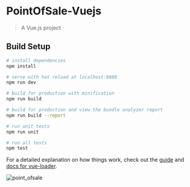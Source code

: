 # PointOfSale-Vuejs

> A Vue.js project

## Build Setup

``` bash
# install dependencies
npm install

# serve with hot reload at localhost:8080
npm run dev

# build for production with minification
npm run build

# build for production and view the bundle analyzer report
npm run build --report

# run unit tests
npm run unit

# run all tests
npm test
```

For a detailed explanation on how things work, check out the [guide](http://vuejs-templates.github.io/webpack/) and [docs for vue-loader](http://vuejs.github.io/vue-loader).


![point_ofsale](https://user-images.githubusercontent.com/38229144/67340549-160aed80-f504-11e9-9d9a-3bec5443e338.png)
